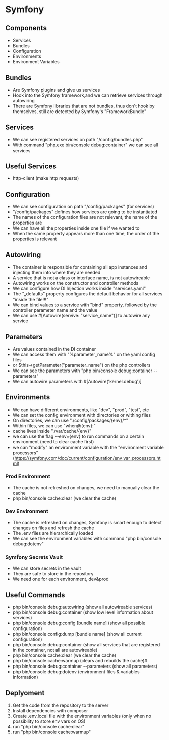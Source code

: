 # Symfony

## Components

- Services
- Bundles
- Configuration
- Environments
- Environment Variables

## Bundles

- Are Symfony plugins and give us services
- Hook into the Symfony framework,and we can retrieve services through autowiring
- There are Symfony libraries that are not bundles, thus don't hook by themselves, still are detected by Symfony's "FrameworkBundle"

## Services

- We can see registered services on path "/config/bundles.php"
- With command "php.exe bin/console debug:container" we can see all services

## Useful Services

- http-client (make http requests)

## Configuration

- We can see configuration on path "/config/packages" (for services)
- "/config/packages" defines how services are going to be instantiated
- The names of the configuration files are not relevant, the name of the properties are
- We can have all the properties inside one file if we wanted to
- When the same property appears more than one time, the order of the properties is relevant

## Autowiring

- The container is responsible for containing all app instances and injecting them into where they are needed
- A service that is not a class or interface name, is not autowireable
- Autowiring works on the constructor and controller methods
- We can configure how DI Injection works inside "services.yaml"
- The "_defaults" property configures the default behavior for all services "inside the file!!!"
- We can bind values to a service with "bind" property, followed by the controller parameter name and the value
- We can use #[Autowire(servive: "service_name")] to autowire any service

## Parameters 

- Are values contained in the DI container
- We can access them with "%parameter_name%" on the yaml config files
- or $this->getParameter("parameter_name") on the php controllers
- We can see the parameters with "php bin/console debug:container --parameters"
- We can autowire parameters with #[Autowire('kernel.debug')]

## Environments

- We can have different environments, like "dev", "prod", "test", etc
- We can set the config environment with directories or withing files
- On directories, we can use "./config/packages/{env}/*"
- Within files, we can use "when@{env}:"
- cache lives inside "./var/cache/{env}"
- we can use the flag --env={env} to run commands on a certain environment (need to clear cache first)
- we can "modify" an environment variable with the "environment variable processors" (https://symfony.com/doc/current/configuration/env_var_processors.html)

### Prod Environment

- The cache is not refreshed on changes, we need to manually clear the cache
- php bin/console cache:clear (we clear the cache)

### Dev Environment

- The cache is refreshed on changes, Symfony is smart enough to detect changes on files and refresh the cache
- The .env files are hierarchically loaded
- We can see the environment variables with command "php bin/console debug:dotenv"

### Symfony Secrets Vault

- We can store secrets in the vault
- They are safe to store in the repository
- We need one for each environment, dev&prod

## Useful Commands

- php bin/console debug:autowiring (show all autowireable services)
- php bin/console debug:container (show low level information about services)
- php bin/console debug:config [bundle name] (show all possible configuration)
- php bin/console config:dump [bundle name] (show all current configuration)
- php bin/console debug:container (show all services that are registered in the container, not all are autowireable)
- php bin/console cache:clear (we clear the cache)
- php bin/console cache:warmup (clears and rebuilds the cache)#
- php bin/console debug:container --parameters (show all parameters)
- php bin/console debug:dotenv (environment files & variables information)

## Deplyoment

1. Get the code from the repository to the server
2. Install dependencies with composer
3. Create .env.local file with the environment variables (only when no possibility to store env vars on OS)
4. run "php bin/console cache:clear"
5. run "php bin/console cache:warmup"
